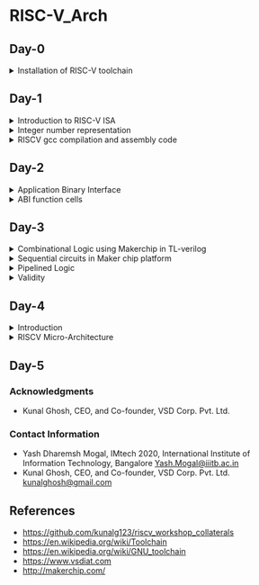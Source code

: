 # RISC-V_Arch

## Day-0
<details> 
<summary>Installation of RISC-V toolchain</summary>

<br />

**Follow below given steps to install RISC-V toolchain :**

<br />

```bash
git clone https://github.com/kunalg123/riscv_workshop_collaterals.git
cd riscv_workshop_collaterals
chmod +x run.sh
./run.sh

```

<br />

 Upon running it, if you get make error, ignore that and type the following commands :

<br />

 ```bash

cd ~/riscv_toolchain/iverilog/
git checkout --track -b v10-branch origin/v10-branch
git pull 
chmod 777 autoconf.sh 
./autoconf.sh 
./configure 
make
sudo make install

```

<br />

- To set the PATH variable in .bashrc

<br />

```bash
source .bashrc
gedit .bashrc
#Instead of **nsaisampath** put your **username**
export PATH="/home/nsaisampath/riscv_toolchain/riscv64-unknown-elf-gcc-8.3.0-2019.08.0-x86_64-linux-ubuntu14/bin:$PATH" #Type at last line # save and close the bashrc and type
source .bashrc

```

<br />

![Screenshot from 2023-08-20 12-13-48](https://github.com/Y09mogal/RISC-V_Arch/assets/79003694/a733c2e0-84c2-4bb9-9ba1-da228885ac68)

<br />

</details>

## Day-1
<details>
<summary> Introduction to RISC-V ISA </summary>

<br />

RISC-V (or Reduced Instruction Set Architecture Computer) is an open-source instruction set architecture (ISA) that is used to design custom processors for a wide range of end applications. The flow of this architecture is as follows: There is a system software block that consists of an operating system, a compiler, and an assembler, and the flow is as follows: Operating systems that handle IO activities, memory allocation, and low-level synthesis functions. The compiler transforms C, C++, and Java into instructions, which are subsequently assembled into binary data that hardware can understand. A diagram to understand the same is given below:

<br />

![intro-vsd-iat-riscv](https://github.com/Y09mogal/RISC-V_Arch/assets/79003694/63fe5715-3fa3-46c9-8f36-cbe91c5061f3)

<br />

</details>

<details>
<summary> Integer number representation </summary>
<br />
 
**64-bit unsigned number system**

<br />


A significant concept used in most computer science and digital systems is the 64-bit number system for unsigned numbers. It is an essential component of current computing architectures and is critical in representing and processing numerical data. This number system is based on the binary (base-2) numeral system, which employs only two symbols to represent all numbers, commonly 0 and 1. Each number in a 64-bit number system is made up of 64 binary digits, which are frequently referred to as "bits." The range of values that can be represented is determined by the number of bits. The range of potential values for an unsigned number on a 64-bit machine (RISC-V doubleword) is 0 to 2^64 - 1.

<br />

![64-bit-unsigned](https://github.com/Y09mogal/RISC-V_Arch/assets/79003694/f018541d-b55a-4081-8138-80da16435a29)

<br />


<br />


<br />

**64-bit signed number system**

<br />

Another significant component that makes up computer science and digital systems is the 64-bit signed number system. It is a 64-bit unsigned number system extension that enables the representation of both positive and negative integers using binary digits. The leftmost bit (most significant bit) is utilized as the sign bit in this system, defining whether the integer is positive or negative. The remaining 63 bits represent the number's magnitude.

<br />

![64-bit-signed](https://github.com/Y09mogal/RISC-V_Arch/assets/79003694/760102cd-9a70-4110-a252-b4d8b48049d5)

<br />

</details>

<details>
<summary> RISCV gcc compilation and assembly code </summary>

<br />

Use the following command to compile the c code through riscv compiler:

<br />

```bash
riscv64-unknown-elf-gcc -O1 -mabi=lp64 -march=rv64i -o 1ton.o 1ton.c
```


<br />


<br />


<br />


<br />


<br />


<br />


The given below command is used to observe the result:

<br />

```bash
riscv64-unknown-elf-objdump -d 1ton.o
```

<br />

Get the output file using the spike.  
The command to get the object output is given below:

<br />

```bash
spike pk 1ton.o
```

<br />


<br />

To debug the output, use the following command: 

<br />

```bash
spike -d pk 1ton.o
```

<>br /

Then, use the following command to observe file and memory locations :  

<br />

```bash
until pc 0 100b0
reg 0 a1
```

<br />


<br />

Below is the architecture

<br />

![arch-riscv](https://github.com/Y09mogal/RISC-V_Arch/assets/79003694/1b0427e6-cdb1-4d47-a757-db3d9075f136)

<br />

</details>

## Day-2
<details>
<summary> Application Binary Interface </summary>

<br />

**Introduction**

<br />

An Application Binary Interface (ABI) connects two binary program modules. Often, one of these modules is a library or an operating system facility, and the other is a user-run program. An ABI specifies how to access data structures or computational procedures in machine code, which is a low-level, hardware-dependent format. An API (Application Programming Interface), on the other hand, defines this access in source code, which is a relatively high-level, hardware-independent, and typically human-readable format. The calling convention, which governs how data is delivered as input to or read as output from computational procedures, is a frequent element of an ABI.

<br />

![ABI](https://github.com/Y09mogal/RISC-V_Arch/assets/79003694/711643c8-7dec-4e01-a0da-0dd33866812d)

<br />

<br />

![ABI-1](https://github.com/Y09mogal/RISC-V_Arch/assets/79003694/e4bdddf8-7619-4e6e-9877-4a6d9c3ea4d1)

<br />

Memory allocation for double words often entails reserving contiguous blocks of memory in a computer's RAM (Random Access Memory) to store data that is twice the size of a regular word, which on many computer architectures is often 32 bits or 4 bytes. Double words are usually 64 bits or 8 bytes long. This method is essential in computer programming because it enables the efficient storing and handling of larger data structures and numeric values, such as long integers or floating-point numbers with better precision. When allocating memory for double words, appropriate alignment is critical to guarantee that the memory addresses are consistent with the system's architecture, as misaligned memory access might result in performance penalties or even program crashes.

<br />

![ABI-2](https://github.com/Y09mogal/RISC-V_Arch/assets/79003694/df567f6a-7cd6-4b28-a9b7-cdb38e1daf23)

<br />

Single register load and store instructions can move a 32-bit word, a 16-bit halfword, or an 8-bit byte between memory and a register. Loads of bytes and halfwords can be zero or sign extended as they are loaded.

<br />

There are three basic addressing modes for load and store instructions:
- Offset
- Pre-indexed
- Post-indexed

<br />

An instantaneous offset or offset depending on a register is added or subtracted from a base register to create the address. Shift operations can also be used to scale register-based offsets. The result of the offset computation is updated in the base register in pre-indexed and post-indexed addressing modes.

<br />

![ABI-3](https://github.com/Y09mogal/RISC-V_Arch/assets/79003694/f74f0ba3-7e34-4a65-ae2f-8df350815896)

<br />

<br />

![ABI-4](https://github.com/Y09mogal/RISC-V_Arch/assets/79003694/0b21601d-2496-4602-994c-2ad745d58efe)

<br />

<br />

![ABI-5](https://github.com/Y09mogal/RISC-V_Arch/assets/79003694/d6cf8d94-186a-4a86-9670-dd6bacf2f97c)

<br />

</details>

<details>
<summary> ABI function cells </summary>

<br />

Below is the custom file: 

<br />



<br />

Below is the objdump:

<br />


<br />

Below is using spike command: 

<br />



<br />



<br />

Below is another method command:

<br />


<br />

Below is the conclusion: 

<br />

![ABI-example](https://github.com/Y09mogal/RISC-V_Arch/assets/79003694/94900dff-bf8c-4ff2-b3b5-77ace399385a)

<br />

</details>


## Day-3

<details>

<summary> Combinational Logic using Makerchip in TL-verilog </summary>

<br />

Makerchip platform is a cloud based web application that takes design input in form of TL-verilog code and provides logical diagram & waveform as output without any testbench provided externally.
This section describes about TL-verilog and Makerchip platform & its examples.

<br />

**Logic gates representation and their truth tables**

<br />

![lgr_tt](https://github.com/Y09mogal/RISC-V_Arch/assets/79003694/2530d328-b160-46b8-b1f3-bfd9d9cf410a)

<br />

**Example of Full Adder Circuit**

<br />

![fa_ckt](https://github.com/Y09mogal/RISC-V_Arch/assets/79003694/09770c88-e25d-4925-9593-e7d27d729799)

<br />

**Boolean Operators Representation**


<br />

![Bool_opr_Representation](https://github.com/Y09mogal/RISC-V_Arch/assets/79003694/b300789a-6286-4650-a6f3-575fc1fa3f60)

<br />


**Combinational Logic Examples in Makerchip IDE**

<br />

Adder:


<br />

![adder](https://github.com/Y09mogal/RISC-V_Arch/assets/79003694/ff03d332-b7bc-4c4a-af8d-1582fcbb3d68)

<br />


Multiplexer:


<br />

![mux](https://github.com/Y09mogal/RISC-V_Arch/assets/79003694/322f9d06-002a-4439-be53-9604063ac775)

<br />

Ripple Carry:

<br />

![ripple_carry_adder](https://github.com/Y09mogal/RISC-V_Arch/assets/79003694/d70fe5d4-de05-4a4e-bdeb-aec0c072609d)

<br />

 
</details>

<details>

<summary>Sequential circuits in Maker chip platform</summary>

<br />

**Free Counter**

<br />

![maker_chip_counter](https://github.com/Y09mogal/RISC-V_Arch/assets/79003694/6ad26aba-dcd4-4fc4-a658-d58600a58b20)

<br />


Here's a sequential calculator that remembers previous calculations for the next one.

<br />

![maker_chip_calc2](https://github.com/Y09mogal/RISC-V_Arch/assets/79003694/4fade9ce-57ec-4854-bfbf-08095fc8510a)

<br />


 
</details>

<details>

<summary>Pipelined Logic</summary>

<br />

We take pythagorean example from platform and execute it to understand its flow. We compile and observe the output on different windows as shown below.

<br />

![maker_chip_counter](https://github.com/Y09mogal/RISC-V_Arch/assets/79003694/e0c1659e-24a2-4ebd-812d-a8e274ecabd0)

<br />

Pipeline refers to executing in stages. We can divide entire calculation into several stages to have clock frequency unchanged. This is done in TL-verilog by putting @1, @2 before that stage instruction. 

<br />

![maker_chip_calc2](https://github.com/Y09mogal/RISC-V_Arch/assets/79003694/46ed35a3-29fa-4ab9-a694-7c0a226b6946)

<br />

Below is Counter and Calculator in pipeline:  

<br />

![Counter_Calc](https://github.com/Y09mogal/RISC-V_Arch/assets/79003694/cfbd9bc5-4c96-4992-a7b0-74bcc1373a77)

<br />

Below shown cyclic calculator diagram:  

<br />

![Cyclic_cCalc](https://github.com/Y09mogal/RISC-V_Arch/assets/79003694/2b251a13-457d-4d69-a2db-583d469c3af3)

<br />

Below is makerchip implementation of counter calculator:  

<br />

![CC](https://github.com/Y09mogal/RISC-V_Arch/assets/79003694/06d8fe68-44d8-4825-b6d7-cbe835a15ad6)

<br />

Below is makerchip implementation of two cycle calculator: 

<br />

![2cycle_calc](https://github.com/Y09mogal/RISC-V_Arch/assets/79003694/9f464797-ca46-44cf-8d18-dddec9e79231)

<br />
 
</details>

<details>

<summary>Validity</summary>

<br />

**Validity**

<br />

Validity is a feature unique to TL-verilog that is not found in other RTL languages. In TL-verilog, debugging is easier, error checking is better, and clock gatig is automated. If there are numerous stages of calculation, we use validity to signal which valid output is available for the next series of computations.

<br />

**Clock gating**

<br />

Clock consumes more power in most circuits since it is created continually by the clock generator circuit. Clock gating prevents clock signals from being toggled. To perform clock gating, we apply the condition of validity.

<br />

**Distance Calculator**

<br />

Here we use pythagoras theorem to calculate distance between two points through a given path as shown.

<br />

![maker_chip_distance_calc](https://github.com/Y09mogal/RISC-V_Arch/assets/79003694/a16a2ae9-5c9e-4fbc-90eb-d716d035721a)

<br />

**Calculator with single value memory Lab**

<br />

Here we modify and design previous calculator to have single value memory and recall use for successive computations.

<br />

![maker_chip_single_mem_calc](https://github.com/Y09mogal/RISC-V_Arch/assets/79003694/b0949560-76a4-41a2-ac74-ff1d411e0c2b)

<br />

 
</details>

## Day-4

<details>

<summary>Introduction</summary>

<br />

The functional specification of a processor is referred to  the term architecture. It represents the capabilities that the programme can rely on from the hardware. Architecture does not describe how a processor is constructed. It describes what a processor is capable of. Micro-architecture, on the other hand, describes the construction and design of a processor. The number and size of caches, instruction cycle counts, pipeline length, and other parameters are defined by microarchitecture.

<br />

**Micro-Architecture**

<br />

![ma1](https://github.com/Y09mogal/RISC-V_Arch/assets/79003694/5d41b32f-5b90-4377-907d-294da360a6e6)

<br />

![ma11](https://github.com/Y09mogal/RISC-V_Arch/assets/79003694/e8c4d266-597f-4f51-b112-e55920a24199)

<br />

Makerchip implementation of the same is shown as below:

<br />

![makerchip_ma](https://github.com/Y09mogal/RISC-V_Arch/assets/79003694/3d44d74b-df01-47f4-90a6-557b33e079e1)

<br />


 
</details>

<details>
 
<summary>RISCV Micro-Architecture</summary>

<br />

### Simple RISCV Micro-architecture

Here,we implement the following basic blocks:

-Program Counter (PC)
-Imem-Rd ( Instruction Memory)
-Instruction Decoder
-Register File Read
-Arithmatic Logic Unit (ALU)
-Register File Write
-Branch


<br />

![maker_chip_micro_arch](https://github.com/Y09mogal/RISC-V_Arch/assets/79003694/0b78e14f-f773-426d-ac10-34c3e5a83b77)

<br />

### Next PC lab

Program counter stores address of next instruction.
```
$pc[31:0] = $reset ? 32'b0 : >>1$pc + 32'd4;
```

<br />

![maker_chip_next_pc](https://github.com/Y09mogal/RISC-V_Arch/assets/79003694/9e04c6ab-9c0a-4122-b584-1e19c3178ae4)

<br />


### Fetch lab
This reads instruction according to address stored in PC.

```
cpu
      @0
         $reset = *reset;
         $pc[31:0] = $reset ? 32'b0 : >>1$pc + 32'd4;
      @1 
         $imem_rd_addr[M4_IMEM_INDEX_CNT-1:0] = $pc[M4_IMEM_INDEX_CNT+1:2];
         $imem_rd_en = !$reset;
         $instr[31:0] = $imem_rd_data[31:0];
         
      ?$imem_rd_en
         @1
            $imem_rd_data[31:0] = /imem[$imem_rd_addr]$instr; 



      // Note: Because of the magic we are using for visualisation, if visualisation is enabled below,
      //       be sure to avoid having unassigned signals (which you might be using for random inputs)
      //       other than those specifically expected in the labs. You'll get strange errors for these.

   
   // Assert these to end simulation (before Makerchip cycle limit).
   *passed = *cyc_cnt > 40;
   *failed = 1'b0;
   
   // Macro instantiations for:
   //  o instruction memory
   //  o register file
   //  o data memory
   //  o CPU visualization
   |cpu
      m4+imem(@1)    // Args: (read stage)
      //m4+rf(@1, @1)  // Args: (read stage, write stage) - if equal, no register bypass is required
      //m4+dmem(@4)    // Args: (read/write stage)
      //m4+myth_fpga(@0)  // Uncomment to run on fpga

   m4+cpu_viz(@4)
```


<br />

![maker_chip_fetch](https://github.com/Y09mogal/RISC-V_Arch/assets/79003694/51f3dd9f-e110-40ee-a544-28c696abd0db)

<br />

### Decode
We decode instruction fetched from memory.
```
|cpu
      @0
         $reset = *reset;
         $pc[31:0] = $reset ? 32'b0 : >>1$pc + 32'd4;
      @1 
         $imem_rd_addr[M4_IMEM_INDEX_CNT-1:0] = $pc[M4_IMEM_INDEX_CNT+1:2];
         $imem_rd_en = !$reset;
         $instr[31:0] = $imem_rd_data[31:0];
         
      ?$imem_rd_en
         @1
            $imem_rd_data[31:0] = /imem[$imem_rd_addr]$instr; 
            
      @1
         $is_u_instr = $instr[6:2] ==? 5'b0x101;
         
         $is_s_instr = $instr[6:2] ==? 5'b0100x;
         
         $is_r_instr = $instr[6:2] ==? 5'b01011 ||
                       $instr[6:2] ==? 5'b011x0 ||
                       $instr[6:2] ==? 5'b10100;
         
         $is_j_instr = $instr[6:2] ==? 5'b11011;
         
         $is_i_instr = $instr[6:2] ==? 5'b0000x ||
                       $instr[6:2] ==? 5'b001x0 ||
                       $instr[6:2] ==? 5'b11001;
         
         $is_b_instr = $instr[6:2] ==? 5'b11000;
         
         
         $imm[31:0] = $is_i_instr ? {{21{$instr[31]}}, $instr[30:20]} :
                      $is_s_instr ? {{21{$instr[31]}}, $instr[30:25], $instr[11:7]} :
                      $is_b_instr ? {{20{$instr[31]}}, $instr[7], $instr[30:25], $instr[11:8], 1'b0} :
                      $is_u_instr ? {$instr[31:12], 12'b0} :
                      $is_j_instr ? {{12{$instr[31]}}, $instr[19:12], $instr[20], $instr[30:21], 1'b0} :
                                    32'b0;
         
         
         $rs2[4:0] = $instr[24:20];
         $rs1[4:0] = $instr[19:15];
         $rd[4:0]  = $instr[11:7];
         $opcode[6:0] = $instr[6:0];
         $func7[6:0] = $instr[31:25];
         $func3[2:0] = $instr[14:12];


      // Note: Because of the magic we are using for visualisation, if visualisation is enabled below,
      //       be sure to avoid having unassigned signals (which you might be using for random inputs)
      //       other than those specifically expected in the labs. You'll get strange errors for these.

   
   // Assert these to end simulation (before Makerchip cycle limit).
   *passed = *cyc_cnt > 40;
   *failed = 1'b0;
   
   // Macro instantiations for:
   //  o instruction memory
   //  o register file
   //  o data memory
   //  o CPU visualization
   |cpu
      m4+imem(@1)    // Args: (read stage)
      //m4+rf(@1, @1)  // Args: (read stage, write stage) - if equal, no register bypass is required
      //m4+dmem(@4)    // Args: (read/write stage)
      //m4+myth_fpga(@0)  // Uncomment to run on fpga

   m4+cpu_viz(@4) 
```


<br />

![maker_chip_decode](https://github.com/Y09mogal/RISC-V_Arch/assets/79003694/83c82594-b817-488a-af13-35ed218d94cb)

<br />

 
</details>

## Day-5


### Acknowledgments
* Kunal Ghosh, CEO, and Co-founder, VSD Corp. Pvt. Ltd.

### Contact Information
* Yash Dharemsh Mogal, IMtech 2020, International Institute of Information Technology, Bangalore Yash.Mogal@iiitb.ac.in
* Kunal Ghosh, CEO, and Co-founder, VSD Corp. Pvt. Ltd. kunalghosh@gmail.com

## References
* https://github.com/kunalg123/riscv_workshop_collaterals
* https://en.wikipedia.org/wiki/Toolchain
* https://en.wikipedia.org/wiki/GNU_toolchain
* https://www.vsdiat.com
* http://makerchip.com/
